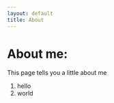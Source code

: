 ```yaml
---
layout: default
title: About
---
```


# About me:

This page tells you a little about me

1. hello
2. world

